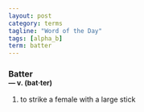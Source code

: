 ```yaml
---
layout: post
category: terms
tagline: "Word of the Day"
tags: [alpha_b]
term: batter
---
```


<h3>Batter<br/> <small>&mdash; v. (bat<span>&middot;</span>ter)</small></h3>
<p><ol>
<li>to strike a female with a large stick</li>
</ol></p>
